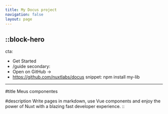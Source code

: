 ```yaml
---
title: My Docus project
navigation: false
layout: page
---
```


::block-hero
---
cta:
  - Get Started
  - /guide
secondary:
  - Open on GitHub →
  - https://github.com/nuxtlabs/docus
snippet: npm install my-lib
---

#title
Meus componentes

#description
Write pages in markdown, use Vue components and enjoy the power of Nuxt with a blazing fast developer experience.
::
